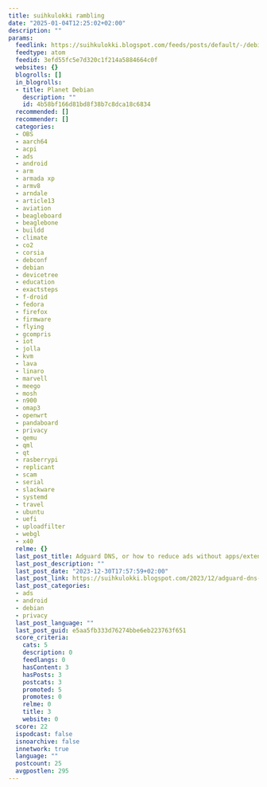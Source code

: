 ```yaml
---
title: suihkulokki rambling
date: "2025-01-04T12:25:02+02:00"
description: ""
params:
  feedlink: https://suihkulokki.blogspot.com/feeds/posts/default/-/debian
  feedtype: atom
  feedid: 3efd55fc5e7d320c1f214a5884664c0f
  websites: {}
  blogrolls: []
  in_blogrolls:
  - title: Planet Debian
    description: ""
    id: 4b58bf166d81bd8f38b7c8dca18c6834
  recommended: []
  recommender: []
  categories:
  - OBS
  - aarch64
  - acpi
  - ads
  - android
  - arm
  - armada xp
  - armv8
  - arndale
  - article13
  - aviation
  - beagleboard
  - beaglebone
  - buildd
  - climate
  - co2
  - corsia
  - debconf
  - debian
  - devicetree
  - education
  - exactsteps
  - f-droid
  - fedora
  - firefox
  - firmware
  - flying
  - gcompris
  - iot
  - jolla
  - kvm
  - lava
  - linaro
  - marvell
  - meego
  - mosh
  - n900
  - omap3
  - openwrt
  - pandaboard
  - privacy
  - qemu
  - qml
  - qt
  - rasberrypi
  - replicant
  - scam
  - serial
  - slackware
  - systemd
  - travel
  - ubuntu
  - uefi
  - uploadfilter
  - webgl
  - x40
  relme: {}
  last_post_title: Adguard DNS, or how to reduce ads without apps/extensions
  last_post_description: ""
  last_post_date: "2023-12-30T17:57:59+02:00"
  last_post_link: https://suihkulokki.blogspot.com/2023/12/adguard-dns-or-how-to-reduce-ads.html
  last_post_categories:
  - ads
  - android
  - debian
  - privacy
  last_post_language: ""
  last_post_guid: e5aa5fb333d76274bbe6eb223763f651
  score_criteria:
    cats: 5
    description: 0
    feedlangs: 0
    hasContent: 3
    hasPosts: 3
    postcats: 3
    promoted: 5
    promotes: 0
    relme: 0
    title: 3
    website: 0
  score: 22
  ispodcast: false
  isnoarchive: false
  innetwork: true
  language: ""
  postcount: 25
  avgpostlen: 295
---
```

